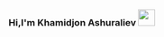 ### Hi,I'm Khamidjon Ashuraliev <img src="https://media2.giphy.com/media/v1.Y2lkPTc5MGI3NjExYzl3cTJ0eHEzMnhpNXpnb3hpamhuZ2g4a2NjbjQ5NWc3NGF5ZzAxYyZlcD12MV9pbnRlcm5hbF9naWZfYnlfaWQmY3Q9cw/gM5qFksULw54NMWyry/giphy.gif" width="30px">

